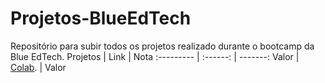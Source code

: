 # Projetos-BlueEdTech
Repositório para subir todos os projetos realizado durante o bootcamp da Blue EdTech.
Projetos | Link | Nota
:--------- | :------: | -------:
Valor | [Colab](https://colab.research.google.com/drive/1CK3kSaqLkym12e4iOD3hiv_S_ouP_VNp). | Valor
